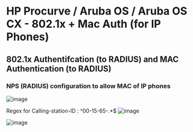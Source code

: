 # HP Procurve / Aruba OS / Aruba OS CX - 802.1x + Mac Auth (for IP Phones)

## 802.1x Authentifcation (to RADIUS) and MAC Authentication (to RADIUS)


### NPS (RADIUS) configuration to allow MAC of IP phones
![image](https://user-images.githubusercontent.com/2278299/233077886-c038aabc-7c56-4085-9f5e-ed477a194e0f.png)

Regex for Calling-station-ID : ^00-15-65-.*$
![image](https://user-images.githubusercontent.com/2278299/233077983-52fe0896-04f8-46b5-a95f-fc8c03228665.png)

![image](https://user-images.githubusercontent.com/2278299/233078194-778bebac-b714-4a01-8cc6-85232d488afb.png)
